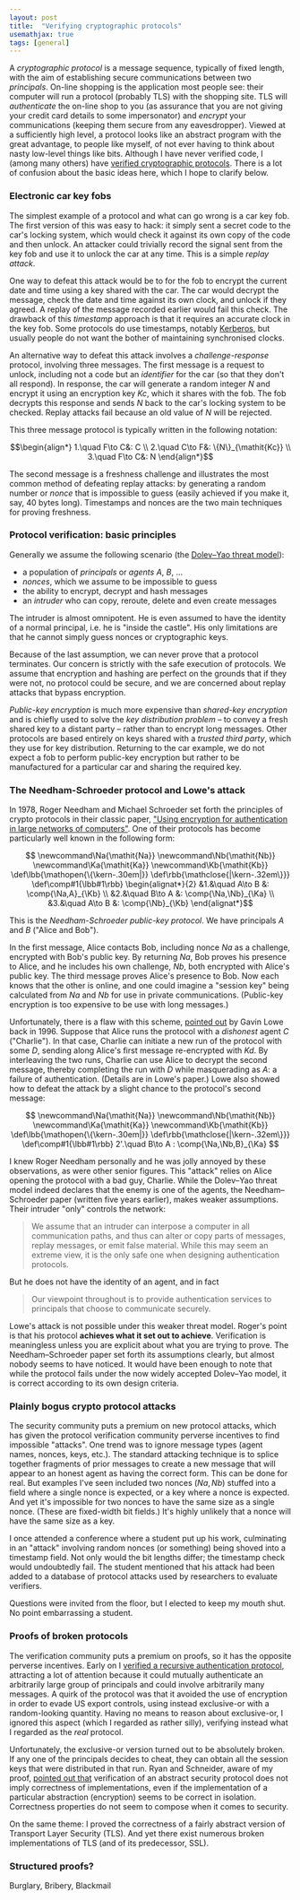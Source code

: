 ```yaml
---
layout: post
title:  "Verifying cryptographic protocols"
usemathjax: true
tags: [general]
---
```


A *cryptographic protocol* is a message sequence, typically of fixed length, with the aim of establishing secure communications between two *principals*.
On-line shopping is the application most people see:
their computer will run a protocol (probably TLS) with the shopping site.
TLS will *authenticate* the on-line shop to you (as assurance that you are not giving your credit card details to some impersonator)
and *encrypt* your communications (keeping them secure from any eavesdropper).
Viewed at a sufficiently high level, a protocol looks like an abstract program
with the great advantage, to people like myself, of not ever having to think about
nasty low-level things like bits.
Although I have never verified code, I (among many others) have 
[verified cryptographic protocols](https://doi.org/110.3233/JCS-1998-61-205).
There is a lot of confusion about the basic ideas here, which I hope to clarify below.

### Electronic car key fobs

The simplest example of a protocol and what can go wrong is a car key fob.
The first version of this was easy to hack: it simply sent a secret code to the car's locking system, which would check it against its own copy of the code and then unlock.
An attacker could trivially record the signal sent from the key fob
and use it to unlock the car at any time. This is a simple *replay attack*.

One way to defeat this attack would be to for the fob to encrypt the current date and time
using a key shared with the car. The car would decrypt the message,
check the date and time against its own clock, and unlock if they agreed.
A replay of the message recorded earlier would fail this check.
The drawback of this *timestamp* approach is that it requires an accurate clock in the key fob.
Some protocols do use timestamps, notably [Kerberos](https://web.mit.edu/kerberos/), but usually people do not want the bother of maintaining synchronised clocks.

An alternative way to defeat this attack involves a *challenge-response* protocol, involving three messages.
The first message is a request to unlock, including not a code but an 
*identifier* for the car (so that they don't all respond).
In response, the car will generate a random integer $N$ and encrypt it using an 
encryption key $Kc$, which it shares with the fob.
The fob decrypts this response and sends $N$ back to the car's locking system to be checked.
Replay attacks fail because an old value of $N$ will be rejected.

This three message protocol is typically written in the 
following notation:

$$\begin{align*} 
1.\quad F\to C&: C \\
2.\quad C\to F&: \{N\}_{\mathit{Kc}} \\
3.\quad F\to C&: N
\end{align*}$$

The second message is a freshness challenge and illustrates the most common method of defeating
replay attacks: by generating a random number or *nonce* that is impossible to guess
(easily achieved if you make it, say, 40 bytes long).
Timestamps and nonces are the two main techniques for proving freshness.

### Protocol verification: basic principles

Generally we assume the following scenario (the [Dolev–Yao threat model](https://doi.org/10.1109/TIT.1983.1056650)):

* a population of *principals* or *agents* $A$, $B$, $\ldots$
* *nonces*, which we assume to be impossible to guess
* the ability to encrypt, decrypt and hash messages
* an *intruder* who can copy, reroute, delete and even create messages

The intruder is almost omnipotent. 
He is even assumed to have the identity of a normal principal, i.e. he is "inside the castle".
His only limitations are that he cannot simply guess
nonces or cryptographic keys.

Because of the last assumption, we can never prove that a protocol terminates.
Our concern is strictly with the safe execution of protocols.
We assume that encryption and hashing are perfect on the grounds that
if they were not, no protocol could be secure, and we are concerned about
replay attacks that bypass encryption.

*Public-key encryption* is much more expensive than *shared-key encryption* 
and is chiefly used to solve the *key distribution problem* – to convey
a fresh shared key to a distant party – rather than to encrypt long messages.
Other protocols are based entirely on keys shared with a *trusted third party*,
which they use for key distribution.
Returning to the car example, we do not expect a fob
to perform public-key encryption but rather to be manufactured for a particular car
and sharing the required key.


### The Needham-Schroeder protocol and Lowe's attack

In 1978, Roger Needham and Michael Schroeder set forth the principles of crypto protocols in their classic paper,
["Using encryption for authentication in large networks of computers"](https://doi.org/10.1145/359657.359659).
One of their protocols has become particularly well known
in the following form:

$$
\newcommand\Na{\mathit{Na}}
\newcommand\Nb{\mathit{Nb}}
\newcommand\Ka{\mathit{Ka}}
\newcommand\Kb{\mathit{Kb}}
\def\lbb{\mathopen{\{\kern-.30em|}}
\def\rbb{\mathclose{|\kern-.32em\}}}
\def\comp#1{\lbb#1\rbb}
\begin{alignat*}{2}
  &1.&\quad  A\to B  &: \comp{\Na,A}_{\Kb} \\
  &2.&\quad  B\to A  &: \comp{\Na,\Nb}_{\Ka} \\
  &3.&\quad  A\to B  &: \comp{\Nb}_{\Kb}
\end{alignat*}$$

This is the *Needham-Schroeder public-key protocol*.
We have principals $A$ and $B$ ("Alice and Bob").

In the first message, Alice contacts Bob, including nonce $\mathit{Na}$
as a challenge, encrypted with Bob's public key.
By returning $\mathit{Na}$, Bob proves his presence to Alice,
and he includes his own challenge, $\mathit{Nb}$,
both encrypted with Alice's public key.
The third message proves Alice's presence to Bob.
Now each knows that the other is online, and one could imagine a 
"session key" being calculated from $\mathit{Na}$ and $\mathit{Nb}$
for use in private communications.
(Public-key encryption is too expensive to be use with long messages.)

Unfortunately, there is a flaw with this scheme, [pointed out](https://rdcu.be/cWJBL) by
Gavin Lowe back in 1996.
Suppose that Alice runs the protocol with a *dishonest* agent $C$ 
("Charlie"). In that case, Charlie can initiate a new run of the protocol
with some $D$, sending along Alice's first message re-encrypted with $\mathit{Kd}$.
By interleaving the two runs, Charlie can use Alice to decrypt the 
second message, thereby completing the run with $D$ 
while masquerading as $A$: a failure of authentication.
(Details are in Lowe's paper.)
Lowe also showed how to defeat the attack by
a slight chance to the protocol's second message:

$$
\newcommand\Na{\mathit{Na}}
\newcommand\Nb{\mathit{Nb}}
\newcommand\Ka{\mathit{Ka}}
\newcommand\Kb{\mathit{Kb}}
\def\lbb{\mathopen{\{\kern-.30em|}}
\def\rbb{\mathclose{|\kern-.32em\}}}
\def\comp#1{\lbb#1\rbb}
  2'.\quad  B\to A : \comp{\Na,\Nb,B}_{\Ka}
$$

I knew Roger Needham personally and he was jolly annoyed by these observations,
as were other senior figures.
This "attack" relies on Alice opening the protocol with a bad guy, Charlie.
While the Dolev–Yao threat model indeed declares that the enemy is one of the agents, 
the Needham–Schroeder paper (written five years earlier), makes weaker assumptions. 
Their intruder "only" controls the network:

> We assume that an intruder can interpose a computer in all communication paths, and thus can alter or copy parts of messages, replay messages, or emit false material. While this may seem an extreme view, it is the only safe one when designing authentication protocols.

But he does not have the identity of an agent, and in fact

> Our viewpoint throughout is to provide authentication services to principals that choose to communicate securely. 

Lowe's attack is not possible under this weaker threat model.
Roger's point is that his protocol
**achieves what it set out to achieve**.
Verification is meaningless unless you are explicit about what you are
trying to prove.
The Needham–Schroeder paper set forth its assumptions clearly, 
but almost nobody seems to have noticed. It would have been enough
to note that while the protocol fails under the now widely accepted Dolev–Yao model, 
it is correct according to its own design criteria.

### Plainly bogus crypto protocol attacks

The security community puts a premium on new protocol attacks, 
which has given the protocol verification community perverse incentives
to find impossible "attacks".
One trend was to ignore message types (agent names, nonces, keys, etc.).
The standard attacking technique is to splice together fragments of
prior messages to create a new message that will appear to an honest agent
as having the correct form. This can be done for real.
But examples I've seen included two nonces $(\mathit{Na}, \mathit{Nb})$
stuffed into a field where a single nonce is expected, 
or a key where a nonce is expected. And yet it's impossible for two nonces to have the same size as a single nonce. (These are fixed-width bit fields.)
It's highly unlikely that a nonce will have the same size as a key.

I once attended a conference where a student put up his work, culminating
in an "attack" involving random nonces (or something) being shoved into a timestamp field. Not only would the bit lengths differ; 
the timestamp check would undoubtedly fail. 
The student mentioned that his attack had been added to a database of
protocol attacks used by researchers to evaluate verifiers.

Questions were invited from the floor, but I elected to keep my
mouth shut. No point embarrassing a student.

### Proofs of broken protocols

The verification community puts a premium on proofs, so it has the opposite perverse incentives.
Early on I [verified a recursive authentication protocol](https://www.cl.cam.ac.uk/~lp15/papers/Auth/jcs.pdf), attracting a lot of attention
because it could mutually authenticate an arbitrarily large group of principals
and could involve arbitrarily many messages.
A quirk of the protocol was that it avoided the use of encryption in order to evade US export controls,
using instead exclusive-or with a random-looking quantity.
Having no means to reason about exclusive-or, I ignored this aspect (which I regarded as rather silly),
verifying instead what I regarded as the *real* protocol.

Unfortunately, the exclusive-or version turned out to be absolutely broken.
If any one of the principals decides to cheat, they can obtain all the session keys that were distributed
in that run. Ryan and Schneider, aware of my proof, [pointed out that](https://doi.org/10.1016/S0020-0190(97)00180-4)
verification of an abstract security protocol does not imply correctness of implementations,
even if the implementation of a particular abstraction (encryption) seems to be correct in isolation.
Correctness properties do not seem to compose when it comes to security.

On the same theme: I proved the correctness of a fairly abstract version of
Transport Layer Security (TLS). And yet there exist numerous broken implementations of TLS 
(and of its predecessor, SSL).

### Structured proofs?


Burglary, Bribery, Blackmail



